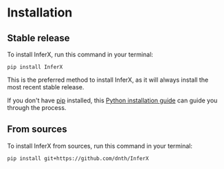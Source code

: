 # Installation

## Stable release

To install InferX, run this command in your terminal:

```
pip install InferX
```

This is the preferred method to install InferX, as it will always install the most recent stable release.

If you don't have [pip](https://pip.pypa.io) installed, this [Python installation guide](http://docs.python-guide.org/en/latest/starting/installation/) can guide you through the process.

## From sources

To install InferX from sources, run this command in your terminal:

```
pip install git+https://github.com/dnth/InferX
```
